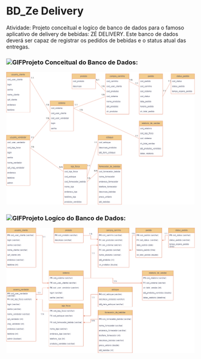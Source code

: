 # BD_Ze Delivery
Atividade: Projeto conceitual e logíco de banco de dados para o famoso aplicativo de delivery de bebidas: ZÉ DELIVERY. Este banco de dados deverá ser capaz de registrar os pedidos de bebidas e o status atual das entregas.

### <img height="20" alt="GIF" src="https://github.com/joaopauloaramuni/joaopauloaramuni/blob/main/img/soulgem.gif?raw=true"/>Projeto Conceitual do Banco de Dados:
<img src="https://github.com/DCLaass/BD_zedelivery/blob/main/zedelivery.conceitual1.png "/>


### <img height="20" alt="GIF" src="https://github.com/joaopauloaramuni/joaopauloaramuni/blob/main/img/soulgem.gif?raw=true"/>Projeto Logíco do Banco de Dados:
<img src="https://github.com/DCLaass/BD_zedelivery/blob/main/zedelivery.logico1.png "/>
